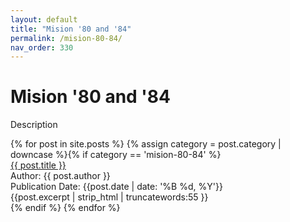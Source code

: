 ```yaml
---
layout: default
title: "Mision '80 and '84"
permalink: /mision-80-84/
nav_order: 330
---
```

<h1 class="category-title">Mision '80 and '84</h1>

<p>Description</p>

<div class="article-container">
  {% for post in site.posts %}
    {% assign category = post.category | downcase %}{% if category == 'mision-80-84' %}
      <div class="article-list">
        <div class="article-category"></div>
        <div class="article-summary">
          <a href="{{ post.url | prepend: site.baseurl }}">{{ post.title }}</a><br>
          <div class="author">Author: {{ post.author }}</div>
          <div class="publication-date">Publication Date: <time datetime="{{post.date | date: '%F'}}">{{post.date | date: '%B %d, %Y'}}</time></div>
          <div class="excerpt">{{post.excerpt | strip_html | truncatewords:55 }}</div>
        </div>
      </div>
    {% endif %}
  {% endfor %}
</div>
